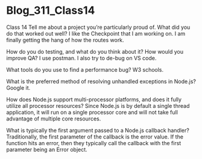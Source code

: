 # Blog_311_Class14
Class 14
Tell me about a project you’re particularly proud of. What did you do that worked out well?
  I like the Checkpoint that I am working on. I am finally getting the hang of how the routes work.
  
How do you do testing, and what do you think about it? How would you improve QA?
I use postman. I also try to de-bug on VS code.

What tools do you use to find a performance bug?
W3 schools.

What is the preferred method of resolving unhandled exceptions in Node.js?
Google it.

How does Node.js support multi-processor platforms, and does it fully utilize all processor resources?
  Since Node.js is by default a single thread application, it will run on a single processor core and will not take full advantage of multiple core resources.

What is typically the first argument passed to a Node.js callback handler?
  Traditionally, the first parameter of the callback is the error value. If the function hits an error, then they typically call the callback with the first parameter being an Error object.
